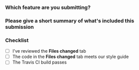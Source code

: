 ### Which feature are you submitting?


### Please give a short summary of what's included this submission


### Checklist
- [ ] I've reviewed the **Files changed** tab
- [ ] The code in the **Files changed** tab meets our style guide
- [ ] The Travis CI build passes
